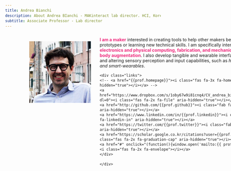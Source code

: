 ```yaml
---
title: Andrea Bianchi
description: About Andrea BIanchi - MAKinteract lab director. HCI, Korea, Haptics, VR, Digital Fabrication, Prototyping tools
subtitle: Associate Professor - Lab director
---
```


<head>
<style>
    .profile {
        display: flex;
        flex-direction: row;
        width: 80%;
        margin: auto;
    }
    
    @media (max-width: 600px) {              
        .profile {
            flex-direction: column;
        }    
    }

    .profile strong{
        color: #EE2A7C;
    }

    .profile img{
        margin: 2em;
        height: 200px;
        width: 200px;
    }



    .links {
        display: flex;
        justify-content: space-between;
        width: 60%;
        margin: auto;
        margin-top: 2em;
    }

    .links a {
        flex-grow: 1;
    }

</style>
</head>

<div class="profile">
<img src="/images/people/andrea_bianchi.jpg" alt="{{prof.name}}" class="rounded-circle">
<div class="description">
<p>
    <strong>I am a maker</strong> interested in creating tools to help other makers better building prototypes or learning new technical skills. I am specifically interested in <strong>tools for electronics and physical computing, fabrication, and mechanical systems for body augmentation</strong>. I also develop tangible and wearable interfaces for enhancing and altering sensory perception and input capabilities, such as <i>haptic controllers and smart-wearables</i>. 
    </p>

    <div class="links">
    <!-- <a href="{{prof.homepage}}"><i class="fas fa-3x fa-home" aria-hidden="true"></i></a> -->
    <a href="https://www.dropbox.com/s/1oby67w9i81cnq4/CV_andrea_bianchi_onePage.pdf?dl=0"><i class="fas fa-2x fa-file" aria-hidden="true"></i></a>
    <a href="http://github.com/{{prof.github}}"><i class="fab fa-2x fa-github" aria-hidden="true"></i></a>
    <a href="https://www.linkedin.com/in/{{prof.linkedin}}"><i class="fab fa-2x fa-linkedin-in" aria-hidden="true"></i></a>
    <a href="https://twitter.com/{{prof.twitter}}"><i class="fab fa-2x fa-twitter" aria-hidden="true"></i></a>
    <a href="https://scholar.google.co.kr/citations?user={{prof.scholar}}"><i class="fas fa-2x fa-graduation-cap" aria-hidden="true"></i></a>
    <a href="#" onclick="(function(){window.open('mailto:{{ prof.email }}');})()"><i class="fas fa-2x fa-envelope"></i></a>
    </div>

    </div>

</div>

## Short Bio

Andrea Bianchi (Korean: 안두리) received his [Ph.D. from KAIST](https://ct.kaist.ac.kr/main.php?lang=1) in 2012, his Master's in Computer Science from [NYU](http://www.nyu.edu) and his Laurea (BSc+MS) in business administration from [Bocconi University](https://www.unibocconi.eu/wps/wcm/connect/bocconi/sitopubblico_en/navigation+tree/home). Before joining [KAIST](https://id.kaist.ac.kr), he worked at [Sungkyunkwan University](http://www.skku.edu/eng/index.do) as a faculty member in the Department of Computer Science, and as a video game programmer for a New York startup after earning his Master's degree. Andrea has an _Erdős number_ of 3 and collects [eyeglasses](https://alsoplantsfly.com/images/pictures/profile/glasses.jpg).

## Experience

**KAIST**

- **Associate Professor** - Department of Industrial Design (9/2019 - present)
- **Assistant Professor** - Department of Industrial Design (9/2015 - 8/2019)

**Sungkyunkwan University**

- **Assistant Professor** - Department of Computer Science (3/2013 - 8/2015)

## Awards

- **KAIST 2020 Technology Innovation Award (공과대학 2020 기술혁신 우수상)**
- **Excellence Teaching Award Fall 2017** Industrial Design, KAIST
- **Best Paper Award** UIST 2020
- **Best Paper Award** MobileHCI 2013
- **Best Paper Award** HCI Korea 2018
- **Best Paper Award** HCI Korea 2015
- **Honorable Mention Award** MobileHCI 2017
- **Honorable Mention Award** MobileHCI 2016
- **Best Poster Award** UIST 2016

## Academic Services

**Program committee and editor**

- CHI 2015/16/18/19/21
- UIST 2020
- DIS 2018/20
- TEI 2016/18
- SIGGRAPH E-Tech 2019
- IEEE TOH 2020/2021 guest editor
- Eurohaptics 2018
- DESFORM 2017
- IMCOM 2015

**Conference chair**

- TEI 2022 poster co-chair
- TEI 2020 Student design challenge co-chair
- TEI 2017 WIP chair
- Korea HCI 2021 International Chair
- Mobile HCI 2021 poster co-chair
- Mobile HCI 2019 Web chair
- ISS 2019 Poster co-chair
- Asia Haptics 2018 demo co-chair
- IEEE World Haptics 2013 art chair
- HAID 2013 poster chair

## Teaching

**ID311 - Software Prototyping**

- Fall: 2016, 2017
- Spring: 2016, 2018-2020

**ID220 - Interaction Prototyping**

- Fall: 2018-2020

**ID307 - Interface Design**

- Spring 2016, 2017

## Additional Resources

- [My calendar](https://calendar.makinteract.com)
- [Previous website](https://alsoplantsfly.com)
- [YouTube channel](https://www.youtube.com/channel/UC5A_g3GYEGeoqBqSSJ11NoQ)
- [Vimeo channel](https://vimeo.com/minimalo)
- [About me page](https://about.me/andreabianchi)
- [Department page](https://id.kaist.ac.kr)
- [One page resume](https://www.dropbox.com/s/1oby67w9i81cnq4/CV_andrea_bianchi_onePage.pdf?dl=0)
